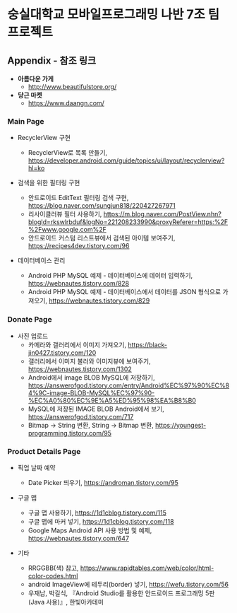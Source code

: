 # 숭실대학교 모바일프로그래밍 나반 7조 팀프로젝트
## Appendix - 참조 링크

* **아름다운 가게**
  * <http://www.beautifulstore.org/>
* **당근 마켓**
  * <https://www.daangn.com/>

### Main Page
* RecyclerView 구현
  * RecyclerView로 목록 만들기, <https://developer.android.com/guide/topics/ui/layout/recyclerview?hl=ko>
  
* 검색을 위한 필터링 구현
  * 안드로이드 EditText 필터링 검색 구현, <https://blog.naver.com/sungjun818/220427267971>
  * 리사이클러뷰 필터 사용하기, <https://m.blog.naver.com/PostView.nhn?blogId=rkswlrbduf&logNo=221208233990&proxyReferer=https:%2F%2Fwww.google.com%2F>
  * 안드로이드 커스텀 리스트뷰에서 검색된 아이템 보여주기, <https://recipes4dev.tistory.com/96>
  
* 데이터베이스 관리
  * Android PHP MySQL 예제 - 데이터베이스에 데이터 입력하기, <https://webnautes.tistory.com/828>
  * Android PHP MySQL 예제 - 데이터베이스에서 데이터를 JSON 형식으로 가져오기, <https://webnautes.tistory.com/829>

### Donate Page
* 사진 업로드
  * 카메라와 갤러리에서 이미지 가져오기, <https://black-jin0427.tistory.com/120>
  * 갤러리에서 이미지 불러와 이미지뷰에 보여주기, <https://webnautes.tistory.com/1302>
  * Android에서 image BLOB MySQL에 저장하기, <https://answerofgod.tistory.com/entry/Android%EC%97%90%EC%84%9C-image-BLOB-MySQL%EC%97%90-%EC%A0%80%EC%9E%A5%ED%95%98%EA%B8%B0>
  * MySQL에 저장된 IMAGE BLOB Android에서 보기, <https://answerofgod.tistory.com/717>
  * Bitmap -> String 변환, String -> Bitmap 변환, <https://youngest-programming.tistory.com/95>

### Product Details Page
* 픽업 날짜 예약
  * Date Picker 띄우기, <https://androman.tistory.com/95>
  
* 구글 맵
  * 구글 맵 사용하기, <https://1d1cblog.tistory.com/115>
  * 구글 맵에 마커 넣기, <https://1d1cblog.tistory.com/118>
  * Google Maps Android API 사용 방법 및 예제, <https://webnautes.tistory.com/647>
  
* 기타
  * RRGGBB(색) 참고, <https://www.rapidtables.com/web/color/html-color-codes.html>
  * android ImageView에 테두리(border) 넣기, <https://wefu.tistory.com/56>
  * 우재남, 박길식, 『Android Studio를 활용한 안드로이드 프로그래밍 5판 (Java 사용)』, 한빛아카데미
  
